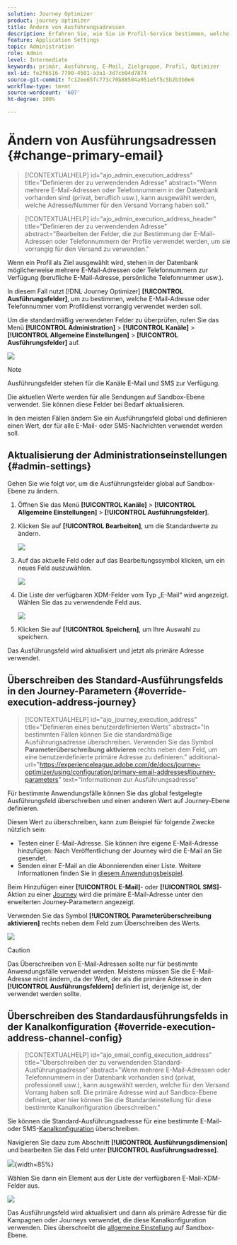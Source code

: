 ```yaml
---
solution: Journey Optimizer
product: journey optimizer
title: Ändern von Ausführungsadressen
description: Erfahren Sie, wie Sie im Profil-Service bestimmen, welche E-Mail-Adresse verwendet werden soll.
feature: Application Settings
topic: Administration
role: Admin
level: Intermediate
keywords: primär, Ausführung, E-Mail, Zielgruppe, Profil, Optimizer
exl-id: fe2f6516-7790-4501-a3a1-3d7cb94d7874
source-git-commit: fc12ee65fc773c70b88504a951e5f5c5b2b3b0e6
workflow-type: tm+mt
source-wordcount: '607'
ht-degree: 100%

---
```


# Ändern von Ausführungsadressen {#change-primary-email}

>[!CONTEXTUALHELP]
>id="ajo_admin_execution_address"
>title="Definieren der zu verwendenden Adresse"
>abstract="Wenn mehrere E-Mail-Adressen oder Telefonnummern in der Datenbank vorhanden sind (privat, beruflich usw.), kann ausgewählt werden, welche Adresse/Nummer für den Versand Vorrang haben soll."

>[!CONTEXTUALHELP]
>id="ajo_admin_execution_address_header"
>title="Definieren der zu verwendenden Adresse"
>abstract="Bearbeiten der Felder, die zur Bestimmung der E-Mail-Adressen oder Telefonnummern der Profile verwendet werden, um sie vorrangig für den Versand zu verwenden."

Wenn ein Profil als Ziel ausgewählt wird, stehen in der Datenbank möglicherweise mehrere E-Mail-Adressen oder Telefonnummern zur Verfügung (berufliche E-Mail-Adresse, persönliche Telefonnummer usw.).

In diesem Fall nutzt [!DNL Journey Optimizer] **[!UICONTROL Ausführungsfelder]**, um zu bestimmen, welche E-Mail-Adresse oder Telefonnummer vom Profildienst vorrangig verwendet werden soll.

Um die standardmäßig verwendeten Felder zu überprüfen, rufen Sie das Menü **[!UICONTROL Administration]** > **[!UICONTROL Kanäle]** > **[!UICONTROL Allgemeine Einstellungen]** > **[!UICONTROL Ausführungsfelder]** auf.

![](assets/primary-address-execution-fields.png)

>[!NOTE]
>
>Ausführungsfelder stehen für die Kanäle E-Mail und SMS zur Verfügung.

Die aktuellen Werte werden für alle Sendungen auf Sandbox-Ebene verwendet. Sie können diese Felder bei Bedarf aktualisieren.

In den meisten Fällen ändern Sie ein Ausführungsfeld global und definieren einen Wert, der für alle E-Mail- oder SMS-Nachrichten verwendet werden soll. <!--[Learn how](#admin-settings)-->

<!--In some specific use cases only, you can override the value set globally and define a different value at the journey level. [Learn more](#journey-parameters)-->

## Aktualisierung der Administrationseinstellungen {#admin-settings}

Gehen Sie wie folgt vor, um die Ausführungsfelder global auf Sandbox-Ebene zu ändern.

1. Öffnen Sie das Menü **[!UICONTROL Kanäle]** > **[!UICONTROL Allgemeine Einstellungen]** > **[!UICONTROL Ausführungsfelder]**.

1. Klicken Sie auf **[!UICONTROL Bearbeiten]**, um die Standardwerte zu ändern.

   ![](assets/primary-address.png)

1. Auf das aktuelle Feld oder auf das Bearbeitungssymbol klicken, um ein neues Feld auszuwählen.

   ![](assets/primary-address-edit.png)

1. Die Liste der verfügbaren XDM-Felder vom Typ „E-Mail“ wird angezeigt. Wählen Sie das zu verwendende Feld aus.

   ![](assets/primary-address-select-field.png)

1. Klicken Sie auf **[!UICONTROL Speichern]**, um Ihre Auswahl zu speichern.

Das Ausführungsfeld wird aktualisiert und jetzt als primäre Adresse verwendet.

<!--1. You can also select an additional field to use as secondary email address. This allows you to determine which field to use if the primary field is empty for a profile. -->

## Überschreiben des Standard-Ausführungsfelds in den Journey-Parametern {#override-execution-address-journey}

>[!CONTEXTUALHELP]
>id="ajo_journey_execution_address"
>title="Definieren eines benutzerdefinierten Werts"
>abstract="In bestimmten Fällen können Sie die standardmäßige Ausführungsadresse überschreiben. Verwenden Sie das Symbol **Parameterüberschreibung aktivieren** rechts neben dem Feld, um eine benutzerdefinierte primäre Adresse zu definieren."
>additional-url="https://experienceleague.adobe.com/de/docs/journey-optimizer/using/configuration/primary-email-addresses#journey-parameters" text="Informationen zur Ausführungsadresse"

Für bestimmte Anwendungsfälle können Sie das global festgelegte Ausführungsfeld überschreiben und einen anderen Wert auf Journey-Ebene definieren.

Diesen Wert zu überschreiben, kann zum Beispiel für folgende Zwecke nützlich sein:

* Testen einer E-Mail-Adresse. Sie können ihre eigene E-Mail-Adresse hinzufügen: Nach Veröffentlichung der Journey wird die E-Mail an Sie gesendet.
* Senden einer E-Mail an die Abonnierenden einer Liste. Weitere Informationen finden Sie in [diesem Anwendungsbeispiel](../building-journeys/message-to-subscribers-uc.md).

Beim Hinzufügen einer **[!UICONTROL E-Mail]**- oder **[!UICONTROL SMS]**-Aktion zu einer [Journey](../email/create-email.md#create-email-journey-campaign) wird die primäre E-Mail-Adresse unter den erweiterten Journey-Parametern angezeigt.

Verwenden Sie das Symbol **[!UICONTROL Parameterüberschreibung aktivieren]** rechts neben dem Feld zum Überschreiben des Werts.

![](assets/journey-enable-parameter-override.png)

>[!CAUTION]
>
>Das Überschreiben von E-Mail-Adressen sollte nur für bestimmte Anwendungsfälle verwendet werden. Meistens müssen Sie die E-Mail-Adresse nicht ändern, da der Wert, der als die primäre Adresse in den **[!UICONTROL Ausführungsfeldern]** definiert ist, derjenige ist, der verwendet werden sollte.

## Überschreiben des Standardausführungsfelds in der Kanalkonfiguration {#override-execution-address-channel-config}

>[!CONTEXTUALHELP]
>id="ajo_email_config_execution_address"
>title="Überschreiben der zu verwendenden Standard-Ausführungsadresse"
>abstract="Wenn mehrere E-Mail-Adressen oder Telefonnummern in der Datenbank vorhanden sind (privat, professionell usw.), kann ausgewählt werden, welche für den Versand Vorrang haben soll. Die primäre Adresse wird auf Sandbox-Ebene definiert, aber hier können Sie die Standardeinstellung für diese bestimmte Kanalkonfiguration überschreiben."

Sie können die Standard-Ausführungsadresse für eine bestimmte E-Mail- oder SMS-[Kanalkonfiguration](channel-surfaces.md) überschreiben.

Navigieren Sie dazu zum Abschnitt **[!UICONTROL Ausführungsdimension]** und bearbeiten Sie das Feld unter **[!UICONTROL Ausführungsadresse]**.

![](assets/sms-config-execution-address.png){width=85%}

Wählen Sie dann ein Element aus der Liste der verfügbaren E-Mail-XDM-Felder aus.

![](assets/sms-config-execution-field.png)

Das Ausführungsfeld wird aktualisiert und dann als primäre Adresse für die Kampagnen oder Journeys verwendet, die diese Kanalkonfiguration verwenden. Dies überschreibt die [allgemeine Einstellung](#admin-settings) auf Sandbox-Ebene.

<!--[Learn more on the execution address in the email configuration ](../email/email-settings.md#execution-address)-->

